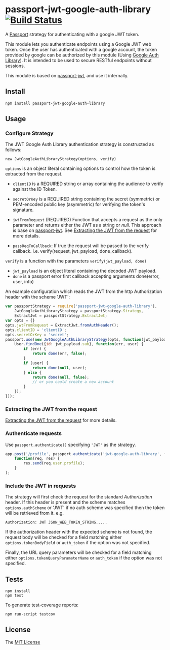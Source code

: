 # passport-jwt-google-auth-library [![Build Status](https://travis-ci.org/leandroleo02/passport-jwt-google-auth-library.png)](https://travis-ci.org/leandroleo02/passport-jwt-google-auth-library)


A [Passport](http://passportjs.org/) strategy for authenticating with a google JWT token.

This module lets you authenticate endpoints using a Google JWT web token. Once the user has authenticated with a google account, 
the token provided by google can be authorized by this module (Using [Google Auth Library](https://github.com/google/google-auth-library-nodejs)). It is intended to be used to secure RESTful endpoints without sessions.

This module is based on [passport-jwt](https://github.com/themikenicholson/passport-jwt), and use it internally.

## Install

    npm install passport-jwt-google-auth-library

## Usage

### Configure Strategy

The JWT Google Auth Library authentication strategy is constructed as follows:

    new JwtGoogleAuthLibraryStrategy(options, verify)

`options` is an object literal containing options to control how the token is
extracted from the request.

* `clientID` is a REQUIRED string or array containing the audience to verify against the ID Token.

* `secretOrKey` is a REQUIRED string containing the secret
  (symmetric) or PEM-encoded public key (asymmetric) for verifying the token's
  signature.

* `jwtFromRequest` (REQUIRED) Function that accepts a request as the only
  parameter and returns either the JWT as a string or *null*. This approach is base on [passport-jwt](https://github.com/themikenicholson/passport-jwt). See 
  [Extracting the JWT from the request](#extracting-the-jwt-from-the-request) for more details.

* `passReqToCallback`: If true the request will be passed to the verify
  callback. i.e. verify(request, jwt_payload, done_callback).

`verify` is a function with the parameters `verify(jwt_payload, done)`

* `jwt_payload` is an object literal containing the decoded JWT payload.
* `done` is a passport error first callback accepting arguments
  done(error, user, info)
    
An example configuration which reads the JWT from the http Authorization header with the scheme 'JWT':

```js
var passportStrategy = require('passport-jwt-google-auth-library'),
    JwtGoogleAuthLibraryStrategy = passportStrategy.Strategy,
    ExtractJwt = passportStrategy.ExtractJwt;
var opts = {}
opts.jwtFromRequest = ExtractJwt.fromAuthHeader();
opts.clientID = 'clientID';
opts.secretOrKey = 'secret';
passport.use(new JwtGoogleAuthLibraryStrategy(opts, function(jwt_payload, done) {
    User.findOne({id: jwt_payload.sub}, function(err, user) {
        if (err) {
            return done(err, false);
        }
        if (user) {
            return done(null, user);
        } else {
            return done(null, false);
            // or you could create a new account
        }
    });
}));
```
### Extracting the JWT from the request

[Extracting the JWT from the request](https://github.com/themikenicholson/passport-jwt/blob/master/README.md#extracting-the-jwt-from-the-request) for more details.

### Authenticate requests

Use `passport.authenticate()` specifying `'JWT'` as the strategy.

```js
app.post('/profile', passport.authenticate('jwt-google-auth-library', { session: false }),
    function(req, res) {
        res.send(req.user.profile);
    }
);
```

### Include the JWT in requests

The strategy will first check the request for the standard *Authorization*
header. If this header is present and the scheme matches `options.authScheme`
or 'JWT' if no auth scheme was specified then the token will be retrieved from
it. e.g.

    Authorization: JWT JSON_WEB_TOKEN_STRING.....
    
If the authorization header with the expected scheme is not found, the request
body will be checked for a field matching either `options.tokenBodyField` or
`auth_token` if the option was not specified.

Finally, the URL query parameters will be checked for a field matching either
`options.tokenQueryParameterName` or `auth_token` if the option was not
specified.

## Tests

    npm install
    npm test

To generate test-coverage reports:

    npm run-script testcov

## License

The [MIT License](http://opensource.org/licenses/MIT)